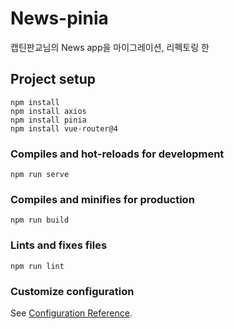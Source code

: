 # News-pinia

캡틴판교님의 News app을 마이그레이션, 리펙토링 한 

## Project setup
```
npm install
npm install axios
npm install pinia
npm install vue-router@4
```

### Compiles and hot-reloads for development
```
npm run serve
```

### Compiles and minifies for production
```
npm run build
```

### Lints and fixes files
```
npm run lint
```

### Customize configuration
See [Configuration Reference](https://cli.vuejs.org/config/).
